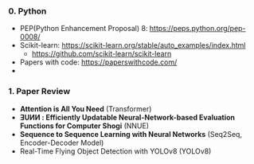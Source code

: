 ### 0. Python
- PEP(Python Enhancement Proposal) 8: https://peps.python.org/pep-0008/
- Scikit-learn: https://scikit-learn.org/stable/auto_examples/index.html
  - https://github.com/scikit-learn/scikit-learn
- Papers with code: https://paperswithcode.com/
- 


### 1. Paper Review
- **Attention is All You Need** (Transformer)
- **ƎUИИ : Efficiently Updatable Neural-Network-based Evaluation Functions for Computer Shogi** (NNUE)
- **Sequence to Sequence Learning with Neural Networks** (Seq2Seq, Encoder-Decoder Model)
- Real-Time Flying Object Detection with YOLOv8 (YOLOv8)
